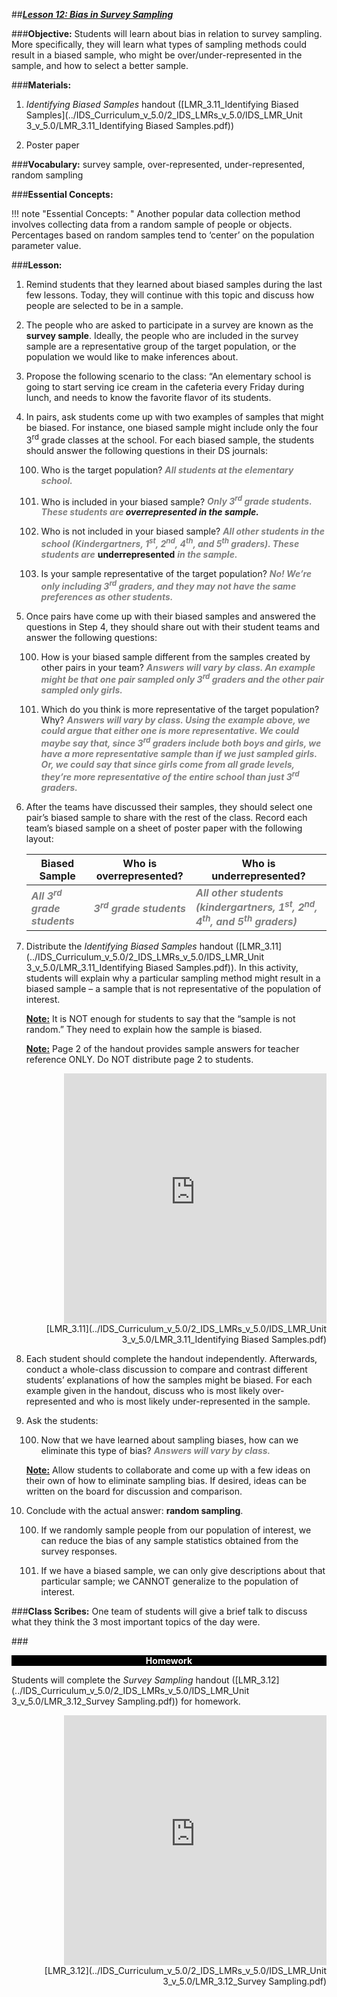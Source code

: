 ##***<u>Lesson 12: Bias in Survey Sampling</u>***

###**Objective:**
Students will learn about bias in relation to survey sampling. More specifically, they will learn what types
of sampling methods could result in a biased sample, who might be over/under-represented in the sample,
and how to select a better sample.

###**Materials:**
1. *Identifying Biased Samples* handout ([LMR_3.11_Identifying Biased Samples](../IDS_Curriculum_v_5.0/2_IDS_LMRs_v_5.0/IDS_LMR_Unit 3_v_5.0/LMR_3.11_Identifying Biased Samples.pdf))

2. Poster paper

###**Vocabulary:**
survey sample, over-represented, under-represented, random sampling

###**Essential Concepts:**

!!! note "Essential Concepts: "
    Another popular data collection method involves collecting data from a random
    sample of people or objects. Percentages based on random samples tend to ‘center’ on the population
    parameter value.

###**Lesson:**
1. Remind students that they learned about biased samples during the last few lessons. Today, they
will continue with this topic and discuss how people are selected to be in a sample.

2. The people who are asked to participate in a survey are known as the **survey sample**. Ideally,
the people who are included in the survey sample are a representative group of the target
population, or the population we would like to make inferences about.

3. Propose the following scenario to the class: “An elementary school is going to start serving ice
cream in the cafeteria every Friday during lunch, and needs to know the favorite flavor of its
students.

4. In pairs, ask students come up with two examples of samples that might be biased. For instance,
one biased sample might include only the four 3<sup>rd</sup> grade classes at the school. For each biased
sample, the students should answer the following questions in their DS journals:

    100. Who is the target population? <span style="color:grey">***All students at the elementary school.***</span>

    100. Who is included in your biased sample? <span style="color:grey">***Only 3<sup>rd</sup> grade students. These students are
    ***</span> **overrepresented**
     <span style="color:grey">*** in the sample.***</span>

    100. Who is not included in your biased sample?  <span style="color:grey">***All other students in the school
    (Kindergartners, 1<sup>st</sup>, 2<sup>nd</sup>, 4<sup>th</sup>, and 5<sup>th</sup> graders). These students are***</span> **underrepresented**
     <span style="color:grey">***in the sample.***</span>

    100. Is your sample representative of the target population? <span style="color:grey">***No! We’re only including 3<sup>rd</sup>
    graders, and they may not have the same preferences as other students.***</span>

5. Once pairs have come up with their biased samples and answered the questions in Step 4, they
should share out with their student teams and answer the following questions:

    100. How is your biased sample different from the samples created by other pairs in your
    team? <span style="color:grey">***Answers will vary by class. An example might be that one pair sampled only
    3<sup>rd</sup> graders and the other pair sampled only girls.***</span>

    100. Which do you think is more representative of the target population? Why? <span style="color:grey">***Answers will
    vary by class. Using the example above, we could argue that either one is more
    representative. We could maybe say that, since 3<sup>rd</sup> graders include both boys and
    girls, we have a more representative sample than if we just sampled girls. Or, we
    could say that since girls come from all grade levels, they’re more representative
    of the entire school than just 3<sup>rd</sup> graders.***</span>

6. After the teams have discussed their samples, they should select one pair’s biased sample to
share with the rest of the class. Record each team’s biased sample on a sheet of poster paper
with the following layout:

    | **Biased Sample** | **Who is overrepresented?** | **Who is underrepresented?** |
    |------------------------|-------------------------|---------------------------------------------------------------------|
    | <span style="color:grey">***All 3<sup>rd</sup> grade students***</span> | <span style="color:grey">***3<sup>rd</sup> grade students***</span> | <span style="color:grey">***All other students (kindergartners, 1<sup>st</sup>, 2<sup>nd</sup>, 4<sup>th</sup>, and 5<sup>th</sup> graders)***</span> |

7. Distribute the *Identifying Biased Samples* handout ([LMR_3.11](../IDS_Curriculum_v_5.0/2_IDS_LMRs_v_5.0/IDS_LMR_Unit 3_v_5.0/LMR_3.11_Identifying Biased Samples.pdf)). In this activity, students will
explain why a particular sampling method might result in a biased sample – a sample that is not
representative of the population of interest.

    **<u>Note:</u>** It is NOT enough for students to say that the “sample is not random.” They need to explain
    how the sample is biased.

    **<u>Note:</u>** Page 2 of the handout provides sample answers for teacher reference ONLY. Do NOT
    distribute page 2 to students.

    <div align="right"><iframe src="https://docs.google.com/viewerng/viewer?url=https://curriculum.idsucla.org/IDS_Curriculum_v_5.0_preview/2_IDS_LMRs_v_5.0/IDS_LMR_Unit 3_v_5.0/LMR_3.11_Identifying Biased Samples.pdf&embedded=true" style=" width:420px;height:400px;" frameborder="0"></iframe><br>[LMR_3.11](../IDS_Curriculum_v_5.0/2_IDS_LMRs_v_5.0/IDS_LMR_Unit 3_v_5.0/LMR_3.11_Identifying Biased Samples.pdf)</div>

8. Each student should complete the handout independently. Afterwards, conduct a whole-class
discussion to compare and contrast different students’ explanations of how the samples might be
biased. For each example given in the handout, discuss who is most likely over-represented and
who is most likely under-represented in the sample.

9. Ask the students:

    100. Now that we have learned about sampling biases, how can we eliminate this type of
    bias? <span style="color:grey">***Answers will vary by class.***</span>

    **<u>Note:</u>** Allow students to collaborate and come up with a few ideas on their own of how to
    eliminate sampling bias. If desired, ideas can be written on the board for discussion and
    comparison.

10. Conclude with the actual answer: **random sampling**.

    100. If we randomly sample people from our population of interest, we can reduce the bias of
    any sample statistics obtained from the survey responses.

    100. If we have a biased sample, we can only give descriptions about that particular sample;
    we CANNOT generalize to the population of interest.

###**Class Scribes:**
One team of students will give a brief talk to discuss what they think the 3 most important topics of the
day were.

###<p style="background: black; color: white; text-align: center;">**Homework**</p>
Students will complete the *Survey Sampling* handout ([LMR_3.12](../IDS_Curriculum_v_5.0/2_IDS_LMRs_v_5.0/IDS_LMR_Unit 3_v_5.0/LMR_3.12_Survey Sampling.pdf)) for homework.
<div align="right"><iframe src="https://docs.google.com/viewerng/viewer?url=https://curriculum.idsucla.org/IDS_Curriculum_v_5.0_preview/2_IDS_LMRs_v_5.0/IDS_LMR_Unit 3_v_5.0/LMR_3.12_Survey Sampling.pdf&embedded=true" style=" width:420px;height:400px;" frameborder="0"></iframe><br>[LMR_3.12](../IDS_Curriculum_v_5.0/2_IDS_LMRs_v_5.0/IDS_LMR_Unit 3_v_5.0/LMR_3.12_Survey Sampling.pdf)</div>